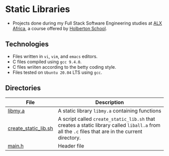 # Static Libraries

- Projects done during my Full Stack Software Engineering studies at [ALX Africa](https://www.alxafrica.com/software-engineering-2022/), a course offered by [Holberton School](https://www.holbertonschool.com/).

## Technologies
- Files written in ```vi```, ```vim```, and ```emacs``` editors. 
- C files compiled using ```gcc 9.4.0```.
- C files wriiten according to the betty coding style. 
- Files tested on ```Ubuntu 20.04``` LTS using ```gcc```.

## Directories 

| File  | Description |
| ---  | --- |
|[libmy.a](libmy.a)|A static library ```libmy.a``` containing functions|
|[create_static_lib.sh](create_static_lib.sh)| A script called ```create_static_lib.sh``` that creates a static library called ```liball.a``` from all the ```.c``` files that are in the current directory.
|[main.h](main.h)|Header file|
